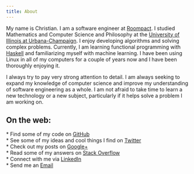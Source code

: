 ```yaml
---
title: About
---
```


My name is Christian.  I am a software engineer at [Roompact](https://roompact.com).  I studied Mathematics and Computer Science and Philosophy at the [University of Illinois at Urbana-Champaign](http://illinois.edu).  I enjoy developing algorithms and solving complex problems.  Currently, I am learning functional programming with [Haskell](https://www.haskell.org/) and familiarizing myself with machine learning.  I have been using Linux in all of my computers for a couple of years now and I have been thoroughly enjoying it. 

I always try to pay very strong attention to detail.  I am always seeking to expand my knowledge of computer science and improve my understanding of software engineering as a whole.  I am not afraid to take time to learn a new technology or a new subject, particularly if it helps solve a problem I am working on.

## On the web:

<div class="contact">
* Find some of my code on <a href="https://github.com/charukiewicz"><i class="fa fa-github"></i> GitHub</a><br/>
* See some of my ideas and cool things I find on <a href="https://twitter.com/charukiewicz"><i class="fa fa-twitter"></i> Twitter</a><br/>
* Check out my posts on <a href="https://plus.google.com/+ChristianCharukiewicz/"><i class="fa fa-google-plus"></i> Google+</a><br/>
* Read some of my answers on <a href="http://stackoverflow.com/users/2272853/christian"><i class="fa fa-stack-overflow"></i> Stack Overflow</a><br/>
* Connect with me via <a href="https://www.linkedin.com/in/charukiewicz"><i class="fa fa-linkedin"></i> LinkedIn</a><br/>
* Send me an <a href="mailto:c.charukiewicz@gmail.com"><i class="fa fa-envelope"></i> Email</a>
</div>
